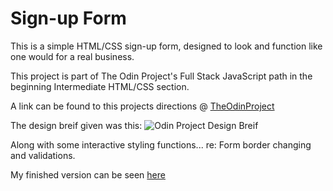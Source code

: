 # Sign-up Form

This is a simple HTML/CSS sign-up form, designed to look and function like one would for a real business.

This project is part of The Odin Project's Full Stack JavaScript path in the beginning Intermediate HTML/CSS section.

A link can be found to this projects directions @ [TheOdinProject](https://www.theodinproject.com/lessons/node-path-intermediate-html-and-css-sign-up-form)

The design breif given was this:
![Odin Project Design Breif](https://cdn.statically.io/gh/TheOdinProject/curriculum/5f37d43908ef92499e95a9b90fc3cc291a95014c/html_css/project-sign-up-form/sign-up-form.png)

Along with some interactive styling functions... re: Form border changing and validations.

My finished version can be seen [here](https://thelocalfrogman.github.io/OdinProjectWork/Sign-up%20Form/indexSignUp.html)
